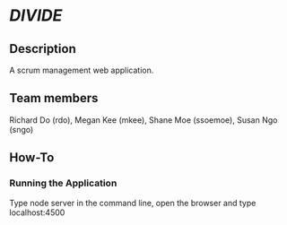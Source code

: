 # **_DIVIDE_**

## Description
A scrum management web application. 

## Team members
Richard Do (rdo), Megan Kee (mkee), Shane Moe (ssoemoe), Susan Ngo (sngo)

## How-To

### Running the Application 
Type node server in the command line, open the browser and type localhost:4500


